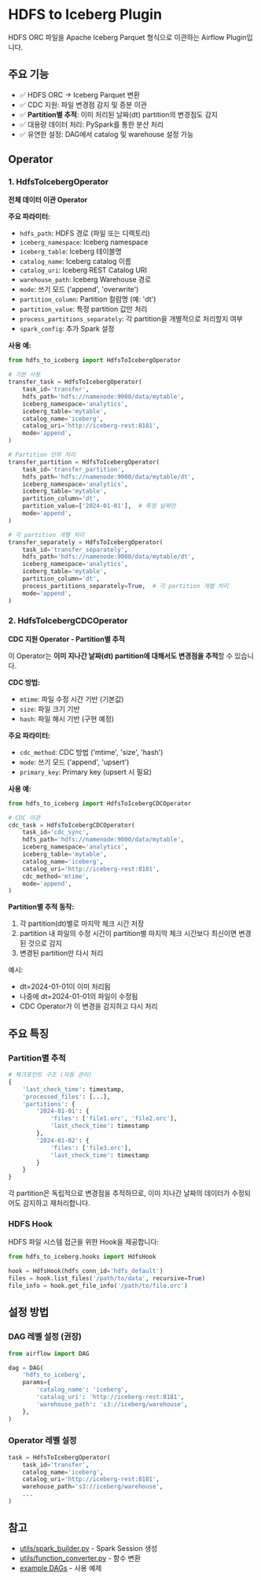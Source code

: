# HDFS to Iceberg Plugin

HDFS ORC 파일을 Apache Iceberg Parquet 형식으로 이관하는 Airflow Plugin입니다.

## 주요 기능

- ✅ HDFS ORC → Iceberg Parquet 변환
- ✅ CDC 지원: 파일 변경점 감지 및 증분 이관
- ✅ **Partition별 추적**: 이미 처리된 날짜(dt) partition의 변경점도 감지
- ✅ 대용량 데이터 처리: PySpark를 통한 분산 처리
- ✅ 유연한 설정: DAG에서 catalog 및 warehouse 설정 가능

## Operator

### 1. HdfsToIcebergOperator

**전체 데이터 이관 Operator**

**주요 파라미터:**
- `hdfs_path`: HDFS 경로 (파일 또는 디렉토리)
- `iceberg_namespace`: Iceberg namespace
- `iceberg_table`: Iceberg 테이블명
- `catalog_name`: Iceberg catalog 이름
- `catalog_uri`: Iceberg REST Catalog URI
- `warehouse_path`: Iceberg Warehouse 경로
- `mode`: 쓰기 모드 ('append', 'overwrite')
- `partition_column`: Partition 컬럼명 (예: 'dt')
- `partition_value`: 특정 partition 값만 처리
- `process_partitions_separately`: 각 partition을 개별적으로 처리할지 여부
- `spark_config`: 추가 Spark 설정

**사용 예:**

```python
from hdfs_to_iceberg import HdfsToIcebergOperator

# 기본 사용
transfer_task = HdfsToIcebergOperator(
    task_id='transfer',
    hdfs_path='hdfs://namenode:9000/data/mytable',
    iceberg_namespace='analytics',
    iceberg_table='mytable',
    catalog_name='iceberg',
    catalog_uri='http://iceberg-rest:8181',
    mode='append',
)

# Partition 단위 처리
transfer_partition = HdfsToIcebergOperator(
    task_id='transfer_partition',
    hdfs_path='hdfs://namenode:9000/data/mytable/dt',
    iceberg_namespace='analytics',
    iceberg_table='mytable',
    partition_column='dt',
    partition_value=['2024-01-01'],  # 특정 날짜만
    mode='append',
)

# 각 partition 개별 처리
transfer_separately = HdfsToIcebergOperator(
    task_id='transfer_separately',
    hdfs_path='hdfs://namenode:9000/data/mytable/dt',
    iceberg_namespace='analytics',
    iceberg_table='mytable',
    partition_column='dt',
    process_partitions_separately=True,  # 각 partition 개별 처리
    mode='append',
)
```

### 2. HdfsToIcebergCDCOperator

**CDC 지원 Operator - Partition별 추적**

이 Operator는 **이미 지나간 날짜(dt) partition에 대해서도 변경점을 추적**할 수 있습니다.

**CDC 방법:**
- `mtime`: 파일 수정 시간 기반 (기본값)
- `size`: 파일 크기 기반
- `hash`: 파일 해시 기반 (구현 예정)

**주요 파라미터:**
- `cdc_method`: CDC 방법 ('mtime', 'size', 'hash')
- `mode`: 쓰기 모드 ('append', 'upsert')
- `primary_key`: Primary key (upsert 시 필요)

**사용 예:**

```python
from hdfs_to_iceberg import HdfsToIcebergCDCOperator

# CDC 이관
cdc_task = HdfsToIcebergCDCOperator(
    task_id='cdc_sync',
    hdfs_path='hdfs://namenode:9000/data/mytable',
    iceberg_namespace='analytics',
    iceberg_table='mytable',
    catalog_name='iceberg',
    catalog_uri='http://iceberg-rest:8181',
    cdc_method='mtime',
    mode='append',
)
```

**Partition별 추적 동작:**

1. 각 partition(dt)별로 마지막 체크 시간 저장
2. partition 내 파일의 수정 시간이 partition별 마지막 체크 시간보다 최신이면 변경된 것으로 감지
3. 변경된 partition만 다시 처리

예시:
- dt=2024-01-01이 이미 처리됨
- 나중에 dt=2024-01-01의 파일이 수정됨
- CDC Operator가 이 변경을 감지하고 다시 처리

## 주요 특징

### Partition별 추적

```python
# 체크포인트 구조 (자동 관리)
{
    'last_check_time': timestamp,
    'processed_files': [...],
    'partitions': {
        '2024-01-01': {
            'files': ['file1.orc', 'file2.orc'],
            'last_check_time': timestamp
        },
        '2024-01-02': {
            'files': ['file3.orc'],
            'last_check_time': timestamp
        }
    }
}
```

각 partition은 독립적으로 변경점을 추적하므로, 이미 지나간 날짜의 데이터가 수정되어도 감지하고 재처리합니다.

### HDFS Hook

HDFS 파일 시스템 접근을 위한 Hook을 제공합니다:

```python
from hdfs_to_iceberg.hooks import HdfsHook

hook = HdfsHook(hdfs_conn_id='hdfs_default')
files = hook.list_files('/path/to/data', recursive=True)
file_info = hook.get_file_info('/path/to/file.orc')
```

## 설정 방법

### DAG 레벨 설정 (권장)

```python
from airflow import DAG

dag = DAG(
    'hdfs_to_iceberg',
    params={
        'catalog_name': 'iceberg',
        'catalog_uri': 'http://iceberg-rest:8181',
        'warehouse_path': 's3://iceberg/warehouse',
    },
)
```

### Operator 레벨 설정

```python
task = HdfsToIcebergOperator(
    task_id='transfer',
    catalog_name='iceberg',
    catalog_uri='http://iceberg-rest:8181',
    warehouse_path='s3://iceberg/warehouse',
    ...
)
```

## 참고

- [utils/spark_builder.py](../utils/spark_builder.py) - Spark Session 생성
- [utils/function_converter.py](../utils/function_converter.py) - 함수 변환
- [example DAGs](../../airflow-dags/hdfs_to_iceberg_full_load.py) - 사용 예제

